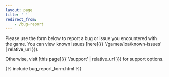 ```yaml
---
layout: page
title: ' '
redirect_from:
    - /bug-report
---
```

Please use the form below to report a bug or issue you encountered with the game. You can view known issues [here]({{ '/games/loa/known-issues' | relative_url }}).

Otherwise, visit [this page]({{ '/support' | relative_url }}) for support options.

{% include bug_report_form.html %}